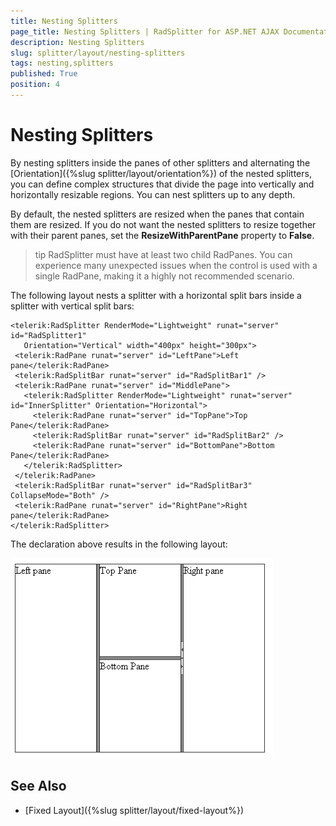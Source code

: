 ```yaml
---
title: Nesting Splitters
page_title: Nesting Splitters | RadSplitter for ASP.NET AJAX Documentation
description: Nesting Splitters
slug: splitter/layout/nesting-splitters
tags: nesting,splitters
published: True
position: 4
---
```


# Nesting Splitters

By nesting splitters inside the panes of other splitters and alternating the [Orientation]({%slug splitter/layout/orientation%}) of the nested splitters, you can define complex structures that divide the page into vertically and horizontally resizable regions. You can nest splitters up to any depth.

By default, the nested splitters are resized when the panes that contain them are resized. If you do not want the nested splitters to resize together with their parent panes, set the **ResizeWithParentPane** property to **False**.

>tip RadSplitter must have at least two child RadPanes. You can experience many unexpected issues when the control is used with a single RadPane, making it a highly not recommended scenario.

The following layout nests a splitter with a horizontal split bars inside a splitter with vertical split bars:

````ASP.NET	 
<telerik:RadSplitter RenderMode="Lightweight" runat="server" id="RadSplitter1"
   Orientation="Vertical" width="400px" height="300px">
 <telerik:RadPane runat="server" id="LeftPane">Left pane</telerik:RadPane>
 <telerik:RadSplitBar runat="server" id="RadSplitBar1" />
 <telerik:RadPane runat="server" id="MiddlePane">
   <telerik:RadSplitter RenderMode="Lightweight" runat="server" id="InnerSplitter" Orientation="Horizontal">
	 <telerik:RadPane runat="server" id="TopPane">Top Pane</telerik:RadPane>
	 <telerik:RadSplitBar runat="server" id="RadSplitBar2" />
	 <telerik:RadPane runat="server" id="BottomPane">Bottom Pane</telerik:RadPane>
   </telerik:RadSplitter>
 </telerik:RadPane>
 <telerik:RadSplitBar runat="server" id="RadSplitBar3" CollapseMode="Both" />
 <telerik:RadPane runat="server" id="RightPane">Right pane</telerik:RadPane>
</telerik:RadSplitter> 			
````


The declaration above results in the following layout:

![](images/splitter-nestedsplitters.png)

## See Also

 * [Fixed Layout]({%slug splitter/layout/fixed-layout%})
